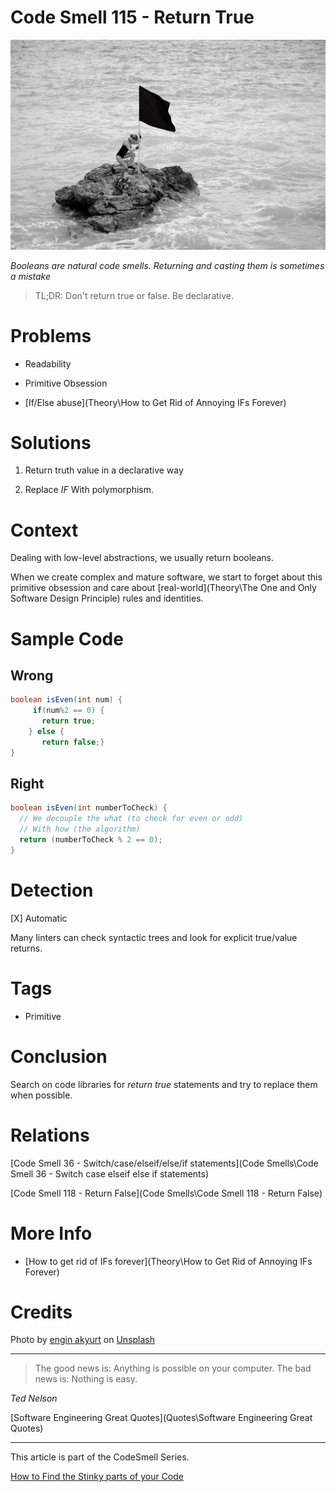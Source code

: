 # Code Smell 115 - Return True

![Code Smell 115 - Return True](engin-akyurt-Ej2GP37cxTk-unsplash.jpg)

*Booleans are natural code smells. Returning and casting them is sometimes a mistake*

> TL;DR: Don't return true or false. Be declarative.

# Problems

- Readability

- Primitive Obsession

- [If/Else abuse](Theory\How to Get Rid of Annoying IFs Forever)

# Solutions

1. Return truth value in a declarative way

2. Replace *IF* With polymorphism.

# Context

Dealing with low-level abstractions, we usually return booleans. 

When we create complex and mature software, we start to forget about this primitive obsession and care about [real-world](Theory\The One and Only Software Design Principle) rules and identities.

# Sample Code

## Wrong

[Gist Url]: # (https://gist.github.com/mcsee/973a11295d0d93baa620763dd8eff801)
```java
boolean isEven(int num) {
     if(num%2 == 0) {
       return true;
    } else {
       return false;}        
}
```

## Right

[Gist Url]: # (https://gist.github.com/mcsee/ab38ef6fcc5dd6dea98f1edb452e75e9)
```java
boolean isEven(int numberToCheck) {
  // We decouple the what (to check for even or odd)
  // With how (the algorithm)
  return (numberToCheck % 2 == 0);     
}
```

# Detection

[X] Automatic 

Many linters can check syntactic trees and look for explicit true/value returns.

# Tags

- Primitive

# Conclusion

Search on code libraries for *return true* statements and try to replace them when possible.

# Relations

[Code Smell 36 - Switch/case/elseif/else/if statements](Code Smells\Code Smell 36 - Switch case elseif else if statements)

[Code Smell 118 - Return False](Code Smells\Code Smell 118 - Return False)

# More Info

- [How to get rid of IFs forever](Theory\How to Get Rid of Annoying IFs Forever)

# Credits

Photo by [engin akyurt](https://unsplash.com/@enginakyurt) on [Unsplash](https://unsplash.com/s/photos/flag)  

* * *

> The good news is: Anything is possible on your computer. The bad news is: Nothing is easy.

_Ted Nelson_
 
[Software Engineering Great Quotes](Quotes\Software Engineering Great Quotes)

* * *

This article is part of the CodeSmell Series.

[How to Find the Stinky parts of your Code]()